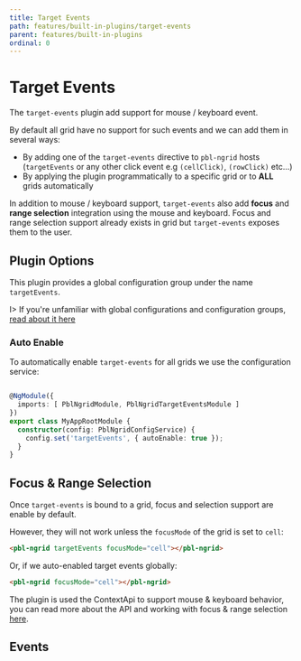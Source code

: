 ```yaml
---
title: Target Events
path: features/built-in-plugins/target-events
parent: features/built-in-plugins
ordinal: 0
---
```

# Target Events

The `target-events` plugin add support for mouse / keyboard event.

By default all grid have no support for such events and we can add them in several ways:

- By adding one of the `target-events` directive to `pbl-ngrid` hosts (`targetEvents` or any other click event e.g `(cellClick)`, `(rowClick)` etc...)
- By applying the plugin programmatically to a specific grid or to **ALL** grids automatically

In addition to mouse / keyboard support, `target-events` also add **focus** and **range selection** integration
using the mouse and keyboard. Focus and range selection support already exists in grid but `target-events` exposes them to the user.

## Plugin Options

This plugin provides a global configuration group under the name `targetEvents`.

I> If you're unfamiliar with global configurations and configuration groups, [read about it here](../../../features/grid/global-settings)

### Auto Enable

To automatically enable `target-events` for all grids we use the configuration service:

```typescript

@NgModule({
  imports: [ PblNgridModule, PblNgridTargetEventsModule ]
})
export class MyAppRootModule {
  constructor(config: PblNgridConfigService) {
    config.set('targetEvents', { autoEnable: true });
  }
}
```

## Focus & Range Selection

Once `target-events` is bound to a grid, focus and selection support are enable by default.

However, they will not work unless the `focusMode` of the grid is set to `cell`:

```html
<pbl-ngrid targetEvents focusMode="cell"></pbl-ngrid>
```

Or, if we auto-enabled target events globally:

```html
<pbl-ngrid focusMode="cell"></pbl-ngrid>
```

<div pbl-example-view="pbl-focus-and-range-selection-example"></div>

The plugin is used the ContextApi to support mouse & keyboard behavior, you can read more about the API and working with focus & range selection [here](../../grid/focus-and-selection).

## Events

<div pbl-example-view="pbl-target-events-example"></div>

<div pbl-example-view="pbl-enter-and-leave-events-example" containerClass="mat-elevation-z7"></div>
